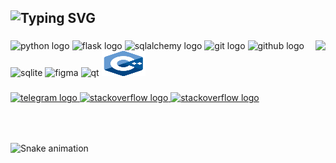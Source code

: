 <h2 align="left">
<img src="https://readme-typing-svg.demolab.com?font=Press+Start+2P&pause=2000&color=21A944&multiline=true&width=2000&lines=Im+self+learning+beginning+coder.+Studies+backend+and+web+technologies.+Only+without+paid+courses." alt="Typing SVG"/>
</h2>

###

<!-- <div align="center">
  <img src="https://github-readme-stats.vercel.app/api?hide_title=true&hide_rank=false&show_icons=true&include_all_commits=true&count_private=true&disable_animations=false&theme=github_dark&locale=en&hide_border=true&username=towareesh" height="140" alt="stats graph"  />
  <img src="https://github-readme-stats.vercel.app/api/top-langs?locale=en&hide_title=true&layout=compact&card_width=320&langs_count=5&theme=github_dark&hide_border=true&username=towareesh" height="140" alt="languages graph"  />
</div> -->

###

<img align="right" height="150" src="https://camo.githubusercontent.com/9beb5efcb9fa74c4bbd905bd030454c031ab3d7dab8a541c4c204556be3d97bc/68747470733a2f2f6d656469612e67697068792e636f6d2f6d656469612f336f37714538546378764c78444750426d4d2f67697068792e676966"  />

###

<div align="left">
  <img src="https://cdn.jsdelivr.net/gh/devicons/devicon/icons/python/python-original.svg" height="40" width="70" alt="python logo"  />
  <img src="https://cdn.jsdelivr.net/gh/devicons/devicon/icons/flask/flask-original.svg" height="40" width="70" alt="flask logo"  />
  <img src="https://cdn.jsdelivr.net/gh/devicons/devicon/icons/sqlalchemy/sqlalchemy-original.svg" height="40" width="70" alt="sqlalchemy logo"  />
  <img src="https://cdn.jsdelivr.net/gh/devicons/devicon/icons/git/git-original.svg" height="40" width="70" alt="git logo"  />
  <img src="https://cdn.jsdelivr.net/gh/devicons/devicon/icons/github/github-original.svg" height="40" width="70" alt="github logo"  />
  <img src="https://www.vectorlogo.zone/logos/sqlite/sqlite-icon.svg" alt="sqlite" width="70" height="40"/>
  <img src="https://www.vectorlogo.zone/logos/figma/figma-icon.svg" alt="figma" width="70" height="40"/>
  <img src="https://upload.wikimedia.org/wikipedia/commons/0/0b/Qt_logo_2016.svg" alt="qt" width="70" height="40"/>
  <img src="https://raw.githubusercontent.com/devicons/devicon/master/icons/cplusplus/cplusplus-original.svg" alt="cplusplus" width="70" height="40"/>
</div>

###

<div align="left">
  <a href="https://t.me/+6zgq5EdfNdxlNTIy" target="_blank">
    <img src="https://img.shields.io/static/v1?message=SuillusCodeEXP&logo=telegram&label=18&color=2CA5E0&logoColor=white&labelColor=&style=for-the-badge" height="35" alt="telegram logo"  />
  </a>
  <a href="https://stackoverflow.com/users/21030171/towareesh" target="_blank">
    <img src="https://img.shields.io/static/v1?message=Stackoverflow&logo=stackoverflow&label=&color=FE7A16&logoColor=white&labelColor=&style=for-the-badge" height="35" alt="stackoverflow logo"  />
  </a>
  <a href="https://leetcode.com/Towareesh/" target="_blank">
    <img src="https://img.shields.io/static/v1?message=Solved Problems&logo=leetcode&label=38&color=626c80&logoColor=282c34&labelColor=ffa61d&style=for-the-badge" height="35" alt="stackoverflow logo"  />
  </a>
</div>

###

<br clear="both">

![Snake animation](https://user-images.githubusercontent.com/63032856/223190373-72cd793f-6cad-42f5-a2c6-31658d1c032a.svg)
###

